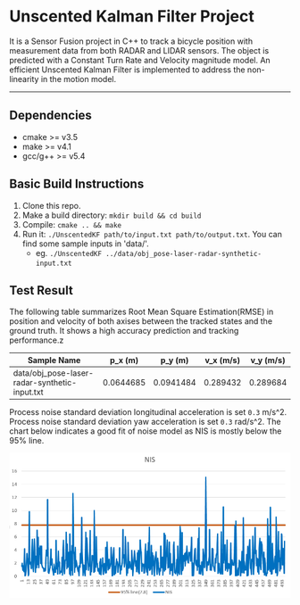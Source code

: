# Unscented Kalman Filter Project 
It is a Sensor Fusion project in C++ to track a bicycle position with measurement data from both RADAR and LIDAR sensors. The object is predicted with a Constant Turn Rate and Velocity magnitude model. An efficient Unscented Kalman Filter is implemented to address the non-linearity in the motion model.

---


## Dependencies

* cmake >= v3.5
* make >= v4.1
* gcc/g++ >= v5.4

## Basic Build Instructions

1. Clone this repo.
2. Make a build directory: `mkdir build && cd build`
3. Compile: `cmake .. && make`
4. Run it: `./UnscentedKF path/to/input.txt path/to/output.txt`. You can find
   some sample inputs in 'data/'.
    - eg. `./UnscentedKF ../data/obj_pose-laser-radar-synthetic-input.txt`




## Test Result

The following table summarizes Root Mean Square Estimation(RMSE) in position and velocity of both axises between the tracked states and the ground truth. It shows a high accuracy prediction and tracking performance.z

| Sample Name                                   | p_x (m)   | p_y (m)   | v_x (m/s) | v_y (m/s) |
|-----------------------------------------------|-----------|-----------|-----------|-----------|
| data/obj_pose-laser-radar-synthetic-input.txt | 0.0644685 | 0.0941484 | 0.289432  | 0.289684  |

Process noise standard deviation longitudinal acceleration is set `0.3` m/s^2.
Process noise standard deviation yaw acceleration is set `0.3` rad/s^2.
The chart below indicates a good fit of noise model as NIS is mostly below the 95% line.

![NIS](data/nis_plot.png)

